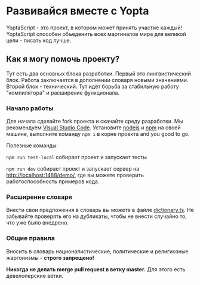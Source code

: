 # Развивайся вместе с Yopta

YoptaScript - это проект, в котором может принять участие каждый! YoptaScript способен объеденить всех маргиналов мира для великой цели - писать код лучше.

## Как я могу помочь проекту?

Тут есть два основных блока разработки. Первый это лингвистический блок. Работа заключается в дополнении словаря новыми значениями. Второй блок - технический. Тут идёт борьба за стабильную работу "компилятора" и расширение функционала.

### Начало работы

Для начала сделайте fork проекта и скачайте среду разработки. Мы рекомендуем [Visual Studio Code](https://code.visualstudio.com). Установите [nodejs](https://nodejs.dev) и [npm](https://www.npmjs.com/package/npm) на своей машине, выполните команду `npm i` в корне проекта and you good to go.

Полезные команды:

`npm run test-local` собирает проект и запускает тесты

`npm run dev` собирает проект и запускает сервер на <http://localhost:1488/demo/>, где вы можете проверить работоспособность примеров кода.

### Расширение словаря

Внести свои предложения в словарь вы можете в файле [dictionary.ts](./src/dictionary/dictionary.ts). Не забывайте проверять его на дубликаты, чтобы не внести случайно то, что уже было внедрено.

### Общие правила

Вносить в словарь националистические, политические и религиозные жаргонизмы - **строго запрещено!**

**Никогда не делать merge pull request в ветку master.** Для этого есть девелоперские ветки.

